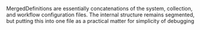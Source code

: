 MergedDefinitions are essentially concatenations of the system, collection, and workflow
configuration files.  The internal structure remains segmented, but putting this into one
file as a practical matter for simplicity of debugging 
